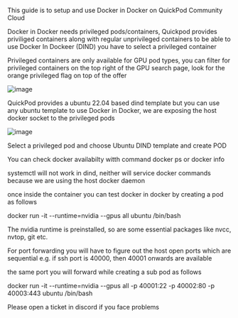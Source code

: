 




This guide is to setup and use Docker in Docker on QuickPod Community Cloud

Docker in Docker  needs privileged pods/containers, Quickpod provides priviliged containers along with regular unprivileged containers to be able to use Docker In Dockeer (DIND) you have to select a privileged container

Privileged containers are only available for GPU pod types, you can filter for privileged containers on the top right of the GPU search page, look for the orange privileged flag on top of the offer

![image](https://github.com/user-attachments/assets/8400aa1a-114a-440a-bcda-09cacc4326ec)

QuickPod provides a ubuntu 22.04 based dind template but you can use any ubuntu template to use Docker in Docker, we are exposing  the host docker socket to the privileged pods

![image](https://github.com/user-attachments/assets/4408ea02-aa59-4386-8675-df54439f02bd)

Select a privileged pod and choose Ubuntu DIND template and create POD

You can check docker availabilty witth command docker ps or docker info

systemctl will not work in dind, neither will service docker commands because we are using the host docker daemon

once inside the container you can test docker in docker by creating a pod as follows

docker run -it --runtime=nvidia --gpus all ubuntu /bin/bash

The nvidia runtime is preinstalled, so are some essential packages like nvcc, nvtop, git etc.

For port forwarding you will have to figure out the host open ports which are sequential e.g. if ssh port is 40000, then 40001 onwards are available

the same port you will forward while creating a sub pod as follows

docker run -it --runtime=nvidia --gpus all -p 40001:22 -p 40002:80 -p 40003:443 ubuntu /bin/bash

Please open a ticket in discord if you face problems


